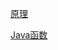 [原理](http://www.importnew.com/16301.html)

[Java函数](http://docs.oracle.com/javase/7/docs/api/java/util/HashMap.html)
